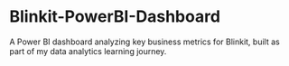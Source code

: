 # Blinkit-PowerBI-Dashboard
A Power BI dashboard analyzing key business metrics for Blinkit, built as part of my data analytics learning journey.
